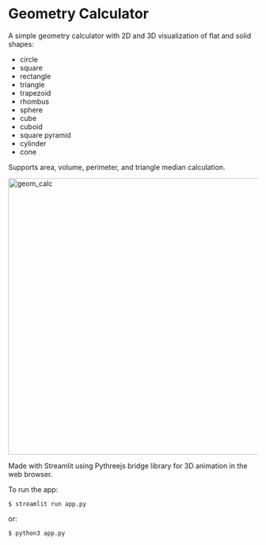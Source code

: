 # Geometry Calculator
A simple geometry calculator with 2D and 3D visualization of flat and solid shapes:
* circle
* square
* rectangle
* triangle
* trapezoid
* rhombus
* sphere
* cube
* cuboid
* square pyramid
* cylinder
* cone

Supports area, volume, perimeter, and triangle median calculation.

<img width="559" alt="geom_calc" src="https://user-images.githubusercontent.com/38230817/153982225-db954524-d95c-45d3-b554-67e8b60a84e6.png">

Made with Streamlit using Pythreejs bridge library for 3D animation in the web browser.

To run the app:
```
$ streamlit run app.py
```

or:

```
$ python3 app.py
```



